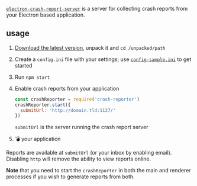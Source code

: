 [`electron-crash-report-server`][git-repo] is a server for
collecting crash reports from your Electron based
application.

## usage

1. [Download the latest version][latest], unpack it and
   `cd /unpacked/path`

2. Create a `config.ini` file with your settings; use
   [`config-sample.ini`][sample-config] to get started

3. Run `npm start`

4. Enable crash reports from your application

   ``` javascript
   const crashReporter = require('crash-reporter')
   crashReporter.start({
     submitUrl: 'http://domain.tld:1127/'
   })
   ```

   `submitUrl` is the server running the crash report
   server

5. :bomb: your application

Reports are available at `submitUrl` (or your inbox by
enabling email). Disabling `http` will remove the ability
to view reports online.

**Note** that you need to start the `crashReporter` in both
the main and renderer processes if you wish to generate
reports from both.

[git-repo]: http://git.io/vGxTg
[latest]: http://git.io/vGxTY
[sample-config]: http://git.io/vGbHg
